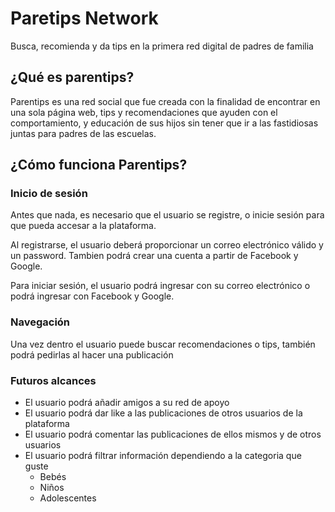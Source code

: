 # Paretips Network 

Busca, recomienda y da tips en la primera red digital de padres de familia 

## ¿Qué es parentips?

Parentips es una red social que fue creada con la finalidad de encontrar en una sola página web, tips y recomendaciones que ayuden con el comportamiento, y educación de sus hijos sin tener que ir a las fastidiosas juntas para padres de las escuelas.

## ¿Cómo funciona Parentips?

### Inicio de sesión 

Antes que nada, es necesario que el usuario se registre, o inicie sesión para que pueda accesar a la plataforma.

Al registrarse, el usuario deberá proporcionar un correo electrónico válido y un password. Tambien podrá crear una cuenta a partir de Facebook y Google.

Para iniciar sesión, el usuario podrá ingresar con su correo electrónico o podrá ingresar con Facebook y Google.


### Navegación 

Una vez dentro el usuario puede buscar recomendaciones o tips, también podrá pedirlas al hacer una publicación 

### Futuros alcances 

-   El usuario podrá añadir amigos a su red de apoyo 
-   El usuario podrá dar like a las publicaciones de otros usuarios de la plataforma 
-   El usuario podrá comentar las publicaciones de ellos mismos y de otros usuarios 
-   El usuario podrá filtrar información dependiendo a la categoria que guste
    - Bebés 
    - Niños 
    - Adolescentes 

